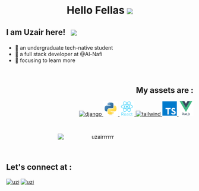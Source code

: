 <h1 align="center"> Hello Fellas
<img align="center" src = "https://media2.giphy.com/media/QssGEmpkyEOhBCb7e1/giphy.gif?cid=ecf05e47a0n3gi1bfqntqmob8g9aid1oyj2wr3ds3mg700bl&rid=giphy.gif" width = 120px>
<h2>
  <p align="left">
    I am Uzair here! 
    <img src="https://raw.githubusercontent.com/MartinHeinz/MartinHeinz/master/wave.gif" width="30px" style="vertical-align:middle; margin-left: 10px;">
  </p>
</h2>


- 🌱 an undergraduate tech-native student
- 🌟 a full stack developer at @Al-Nafi
- 🔭 focusing to learn more

<br>
<h2 align="right">  My assets are : </h2>
<p align="right"> <a href="https://www.djangoproject.com/" target="_blank" rel="noreferrer"> <img src="https://cdn.worldvectorlogo.com/logos/django.svg" alt="django" width="40" height="40"/> </a> <a href="https://www.python.org" target="_blank" rel="noreferrer"> <img src="https://raw.githubusercontent.com/devicons/devicon/master/icons/python/python-original.svg" alt="python" width="40" height="40"/> </a> <a href="https://reactjs.org/" target="_blank" rel="noreferrer"> <img src="https://raw.githubusercontent.com/devicons/devicon/master/icons/react/react-original-wordmark.svg" alt="react" width="40" height="40"/> </a> <a href="https://tailwindcss.com/" target="_blank" rel="noreferrer"> <img src="https://www.vectorlogo.zone/logos/tailwindcss/tailwindcss-icon.svg" alt="tailwind" width="40" height="40"/> </a> <a href="https://www.typescriptlang.org/" target="_blank" rel="noreferrer"> <img src="https://raw.githubusercontent.com/devicons/devicon/master/icons/typescript/typescript-original.svg" alt="typescript" width="40" height="40"/> </a> <a href="https://vuejs.org/" target="_blank" rel="noreferrer"> <img src="https://raw.githubusercontent.com/devicons/devicon/master/icons/vuejs/vuejs-original-wordmark.svg" alt="vuejs" width="40" height="40"/> </a> </p>
<br>
<p align="center">
  <img src="https://github-readme-streak-stats.herokuapp.com/?user=uzairrrrrr" alt="uzairrrrrr" style="display: inline-block; width: 45%;" />
</p>

<br>
<h2> Let's connect at :  </h2>
  <p align="left">
  <a href="https://www.linkedin.com/in/uzair-" target="blank"><img align="center"
      src="https://raw.githubusercontent.com/rahuldkjain/github-profile-readme-generator/master/src/images/icons/Social/linked-in-alt.svg"
      alt="uzi" height="30" width="40" /></a>  <a href="https://www.instagram.com/itzzz_uzi/" target="blank"><img align="center"
      src="https://raw.githubusercontent.com/rahuldkjain/github-profile-readme-generator/master/src/images/icons/Social/instagram.svg"
      alt="uzi" height="30" width="40" /></a>

</p>
